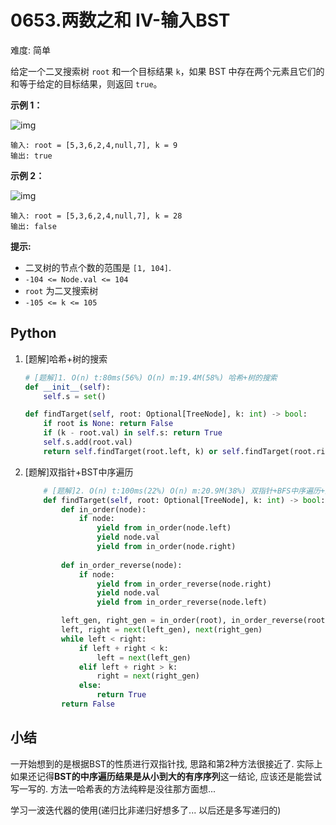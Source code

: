 # 0653.两数之和 IV-输入BST

难度: 简单

给定一个二叉搜索树 `root` 和一个目标结果 `k`，如果 BST 中存在两个元素且它们的和等于给定的目标结果，则返回 `true`。

 

**示例 1：**

![img](https://assets.leetcode.com/uploads/2020/09/21/sum_tree_1.jpg)

```
输入: root = [5,3,6,2,4,null,7], k = 9
输出: true
```

**示例 2：**

![img](https://assets.leetcode.com/uploads/2020/09/21/sum_tree_2.jpg)

```
输入: root = [5,3,6,2,4,null,7], k = 28
输出: false
```

 

**提示:**

- 二叉树的节点个数的范围是 `[1, 104]`.
- `-104 <= Node.val <= 104`
- `root` 为二叉搜索树
- `-105 <= k <= 105`

## Python

1. [题解]哈希+树的搜索

   ```python
   # [题解]1. O(n) t:80ms(56%) O(n) m:19.4M(58%) 哈希+树的搜索
   def __init__(self):
       self.s = set()
   
   def findTarget(self, root: Optional[TreeNode], k: int) -> bool:
       if root is None: return False
       if (k - root.val) in self.s: return True
       self.s.add(root.val)
       return self.findTarget(root.left, k) or self.findTarget(root.right, k)
   ```

2. [题解]双指针+BST中序遍历

   ```python
       # [题解]2. O(n) t:100ms(22%) O(n) m:20.9M(38%) 双指针+BFS中序遍历+迭代器
       def findTarget(self, root: Optional[TreeNode], k: int) -> bool:
           def in_order(node):
               if node:
                   yield from in_order(node.left)
                   yield node.val
                   yield from in_order(node.right)
           
           def in_order_reverse(node):
               if node:
                   yield from in_order_reverse(node.right)
                   yield node.val
                   yield from in_order_reverse(node.left)
   
           left_gen, right_gen = in_order(root), in_order_reverse(root)
           left, right = next(left_gen), next(right_gen)
           while left < right:
               if left + right < k:
                   left = next(left_gen)
               elif left + right > k:
                   right = next(right_gen)
               else:
                   return True
           return False
   ```

## 小结

一开始想到的是根据BST的性质进行双指针找, 思路和第2种方法很接近了. 实际上如果还记得**BST的中序遍历结果是从小到大的有序序列**这一结论,  应该还是能尝试写一写的. 方法一哈希表的方法纯粹是没往那方面想... 

学习一波迭代器的使用(递归比非递归好想多了... 以后还是多写递归的)
